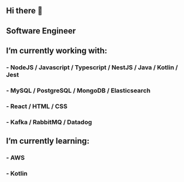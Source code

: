 ## Hi there 👋

## Software Engineer
## I’m currently working with:
### - NodeJS / Javascript / Typescript / NestJS / Java / Kotlin / Jest
### - MySQL / PostgreSQL / MongoDB / Elasticsearch
### - React / HTML / CSS
### - Kafka / RabbitMQ / Datadog

## I’m currently learning:
### - AWS
### - Kotlin
